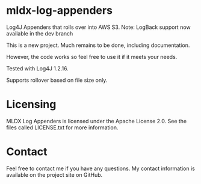 mldx-log-appenders
==================

Log4J Appenders that rolls over into AWS S3.
Note: LogBack support now available in the dev branch

This is a new project. Much remains to be done, including documentation.

However, the code works so feel free to use it if it meets your needs.

Tested with Log4J 1.2.16.

Supports rollover based on file size only. 

Licensing
==================

MLDX Log Appenders is licensed under the Apache License 2.0.
See the files called LICENSE.txt for more information.

Contact
==================

Feel free to contact me if you have any questions.
My contact information is available on the project site on GitHub.
